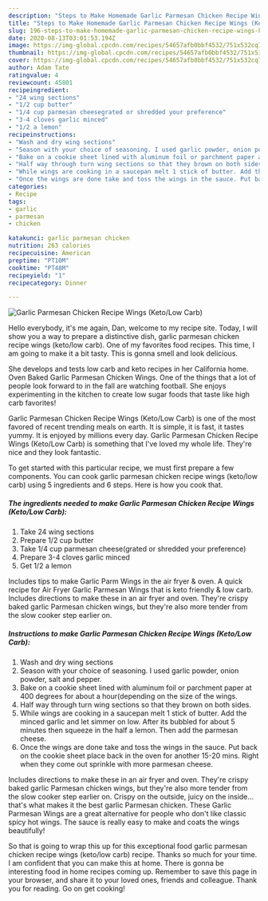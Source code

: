 ```yaml
---
description: "Steps to Make Homemade Garlic Parmesan Chicken Recipe Wings (Keto/Low Carb)"
title: "Steps to Make Homemade Garlic Parmesan Chicken Recipe Wings (Keto/Low Carb)"
slug: 196-steps-to-make-homemade-garlic-parmesan-chicken-recipe-wings-keto-low-carb
date: 2020-08-13T03:01:53.194Z
image: https://img-global.cpcdn.com/recipes/54657afb0bbf4532/751x532cq70/garlic-parmesan-chicken-recipe-wings-ketolow-carb-recipe-main-photo.jpg
thumbnail: https://img-global.cpcdn.com/recipes/54657afb0bbf4532/751x532cq70/garlic-parmesan-chicken-recipe-wings-ketolow-carb-recipe-main-photo.jpg
cover: https://img-global.cpcdn.com/recipes/54657afb0bbf4532/751x532cq70/garlic-parmesan-chicken-recipe-wings-ketolow-carb-recipe-main-photo.jpg
author: Adam Tate
ratingvalue: 4
reviewcount: 45801
recipeingredient:
- "24 wing sections"
- "1/2 cup butter"
- "1/4 cup parmesan cheesegrated or shredded your preference"
- "3-4 cloves garlic minced"
- "1/2 a lemon"
recipeinstructions:
- "Wash and dry wing sections"
- "Season with your choice of seasoning. I used garlic powder, onion powder, salt and pepper."
- "Bake on a cookie sheet lined with aluminum foil or parchment paper at 400 degrees for about a hour(depending on the size of the wings."
- "Half way through turn wing sections so that they brown on both sides."
- "While wings are cooking in a saucepan melt 1 stick of butter. Add the minced garlic and let simmer on low. After its bubbled for about 5 minutes then squeeze in the half a lemon. Then add the parmesan cheese."
- "Once the wings are done take and toss the wings in the sauce. Put back on the cookie sheet place back in the oven for another 15-20 mins. Right when they come out sprinkle with more parmesan cheese."
categories:
- Recipe
tags:
- garlic
- parmesan
- chicken

katakunci: garlic parmesan chicken 
nutrition: 263 calories
recipecuisine: American
preptime: "PT10M"
cooktime: "PT48M"
recipeyield: "1"
recipecategory: Dinner

---
```



![Garlic Parmesan Chicken Recipe Wings (Keto/Low Carb)](https://img-global.cpcdn.com/recipes/54657afb0bbf4532/751x532cq70/garlic-parmesan-chicken-recipe-wings-ketolow-carb-recipe-main-photo.jpg)

Hello everybody, it's me again, Dan, welcome to my recipe site. Today, I will show you a way to prepare a distinctive dish, garlic parmesan chicken recipe wings (keto/low carb). One of my favorites food recipes. This time, I am going to make it a bit tasty. This is gonna smell and look delicious.

She develops and tests low carb and keto recipes in her California home. Oven Baked Garlic Parmesan Chicken Wings. One of the things that a lot of people look forward to in the fall are watching football. She enjoys experimenting in the kitchen to create low sugar foods that taste like high carb favorites!

Garlic Parmesan Chicken Recipe Wings (Keto/Low Carb) is one of the most favored of recent trending meals on earth. It is simple, it is fast, it tastes yummy. It is enjoyed by millions every day. Garlic Parmesan Chicken Recipe Wings (Keto/Low Carb) is something that I've loved my whole life. They're nice and they look fantastic.


To get started with this particular recipe, we must first prepare a few components. You can cook garlic parmesan chicken recipe wings (keto/low carb) using 5 ingredients and 6 steps. Here is how you cook that.

<!--inarticleads1-->

##### The ingredients needed to make Garlic Parmesan Chicken Recipe Wings (Keto/Low Carb):

1. Take 24 wing sections
1. Prepare 1/2 cup butter
1. Take 1/4 cup parmesan cheese(grated or shredded your preference)
1. Prepare 3-4 cloves garlic minced
1. Get 1/2 a lemon


Includes tips to make Garlic Parm Wings in the air fryer &amp; oven. A quick recipe for Air Fryer Garlic Parmesan Wings that is keto friendly &amp; low carb. Includes directions to make these in an air fryer and oven. They&#39;re crispy baked garlic Parmesan chicken wings, but they&#39;re also more tender from the slow cooker step earlier on. 

<!--inarticleads2-->

##### Instructions to make Garlic Parmesan Chicken Recipe Wings (Keto/Low Carb):

1. Wash and dry wing sections
1. Season with your choice of seasoning. I used garlic powder, onion powder, salt and pepper.
1. Bake on a cookie sheet lined with aluminum foil or parchment paper at 400 degrees for about a hour(depending on the size of the wings.
1. Half way through turn wing sections so that they brown on both sides.
1. While wings are cooking in a saucepan melt 1 stick of butter. Add the minced garlic and let simmer on low. After its bubbled for about 5 minutes then squeeze in the half a lemon. Then add the parmesan cheese.
1. Once the wings are done take and toss the wings in the sauce. Put back on the cookie sheet place back in the oven for another 15-20 mins. Right when they come out sprinkle with more parmesan cheese.


Includes directions to make these in an air fryer and oven. They&#39;re crispy baked garlic Parmesan chicken wings, but they&#39;re also more tender from the slow cooker step earlier on. Crispy on the outside, juicy on the inside… that&#39;s what makes it the best garlic Parmesan chicken. These Garlic Parmesan Wings are a great alternative for people who don&#39;t like classic spicy hot wings. The sauce is really easy to make and coats the wings beautifully! 

So that is going to wrap this up for this exceptional food garlic parmesan chicken recipe wings (keto/low carb) recipe. Thanks so much for your time. I am confident that you can make this at home. There is gonna be interesting food in home recipes coming up. Remember to save this page in your browser, and share it to your loved ones, friends and colleague. Thank you for reading. Go on get cooking!

